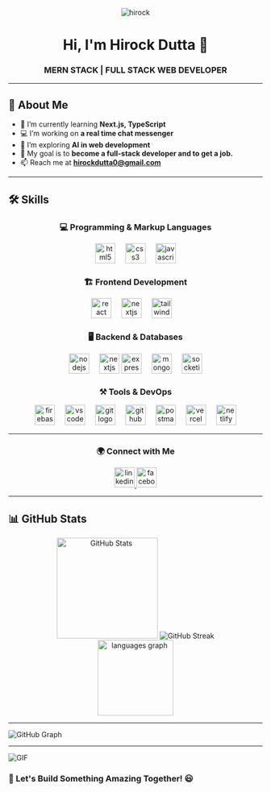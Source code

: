 <!-- Banner Image -->
<p align="center">
  <img src="https://res.cloudinary.com/dusp1j4e0/image/upload/v1738693879/GitHub%20Profile/GitHub_banner_a7jsej.png" alt="hirock" />
</p>

<h1 align="center">Hi, I'm Hirock Dutta 👋</h1>
<h3 align="center">MERN STACK | FULL STACK WEB DEVELOPER</h3>

---

  ## 🚀 About Me
  - 🌱 I’m currently learning **Next.js, TypeScript**
  - 💻 I’m working on **a real time chat messenger**
  - 📖 I’m exploring **AI in web development**
  - 🎯 My goal is to **become a full-stack developer and to get a job.**
  - 📫 Reach me at **hirockdutta0@gmail.com**

---

## 🛠 Skills  

<h3 align="center">💻 Programming & Markup Languages</h3>  
<div align="center">
<img src="https://cdn.jsdelivr.net/gh/devicons/devicon/icons/html5/html5-original.svg" height="40" alt="html5 logo"  />
<img width="12" />
<img src="https://cdn.jsdelivr.net/gh/devicons/devicon/icons/css3/css3-original.svg" height="40" alt="css3 logo"  />
<img width="12" />
<img src="https://cdn.jsdelivr.net/gh/devicons/devicon/icons/javascript/javascript-original.svg" height="40" alt="javascript logo"  />
</div>

<h3 align="center">🏗 Frontend Development</h3>  
<div align="center">
<img src="https://cdn.jsdelivr.net/gh/devicons/devicon/icons/react/react-original.svg" height="40" alt="react logo"  />
<img width="12" />
<img src="https://cdn.jsdelivr.net/gh/devicons/devicon/icons/nextjs/nextjs-original.svg" height="40" alt="nextjs logo"  />
<img width="12" />
<img src="https://cdn.jsdelivr.net/gh/devicons/devicon/icons/tailwindcss/tailwindcss-original-wordmark.svg" height="40" alt="tailwindcss logo"  />
<img width="12" />
</div>

<h3 align="center">🖥 Backend & Databases</h3>  
<div align="center">
  <img src="https://cdn.simpleicons.org/nodedotjs/339933" height="40" alt="nodejs logo"  />
  <img width="12" />
  <img src="https://cdn.jsdelivr.net/gh/devicons/devicon/icons/nextjs/nextjs-original.svg" height="40" alt="nextjs logo"  />
  <img src="https://skillicons.dev/icons?i=express" height="40" alt="express logo"  />
  <img width="12" />
  <img src="https://skillicons.dev/icons?i=mongodb" height="40" alt="mongodb logo"  />
  <img width="12" />
  <img src="https://img.shields.io/badge/Socket.io-010101?logo=socketdotio&logoColor=white&style=for-the-badge" height="40" alt="socketio logo"  />
</div>


<h3 align="center">⚒ Tools & DevOps </h3> 
<div align="center">
  <img src="https://cdn.jsdelivr.net/gh/devicons/devicon/icons/firebase/firebase-plain-wordmark.svg" height="40" alt="firebase logo"  />
  <img width="12" />
  <img src="https://cdn.jsdelivr.net/gh/devicons/devicon/icons/vscode/vscode-original.svg" height="40" alt="vscode logo"  />
  <img width="12" />
  <img src="https://cdn.jsdelivr.net/gh/devicons/devicon/icons/git/git-original.svg" height="40" alt="git logo"  />
  <img width="12" />
  <img src="https://skillicons.dev/icons?i=github" height="40" alt="github logo"  />
  <img width="12" />
  <img src="https://cdn.simpleicons.org/postman/FF6C37" height="40" alt="postman logo"  />
  <img width="12" />
  <img src="https://skillicons.dev/icons?i=vercel" height="40" alt="vercel logo"  />
  <img width="12" />
  <img src="https://cdn.simpleicons.org/netlify/00C7B7" height="40" alt="netlify logo"  />
</div>

---

 <h3 align="center">🌍 Connect with Me </h3> 
<div align="center">
    <a href="https://www.linkedin.com/in/hirock-dutta-196a7a267/">
        <img src="https://cdn.jsdelivr.net/gh/devicons/devicon/icons/linkedin/linkedin-original.svg" height="40" alt="linkedin logo"  />
  </a>
  <a href="https://www.facebook.com/profile.php?id=100028605347325">
  <img src="https://cdn.jsdelivr.net/gh/devicons/devicon/icons/facebook/facebook-original.svg" height="40" alt="facebook logo"  />
  </a>
</div>

---

## 📊 GitHub Stats  

<div align="center">
  <img src="https://github-readme-stats.vercel.app/api?username=hirock0&hide_title=false&hide_rank=false&show_icons=true&include_all_commits=true&count_private=true&disable_animations=false&theme=dracula&locale=en&hide_border=false&order=1" height="200" alt="GitHub Stats" />
  <img src="https://hirock0-github-readme-streak-stats.vercel.app?user=hirock0&theme=dracula&card_width=500&card_height=200" alt="GitHub Streak" />
</div>
<div align="center">
  <img src="https://github-readme-stats.vercel.app/api/top-langs?username=hirock0&locale=en&hide_title=false&layout=compact&card_width=320&langs_count=5&theme=dracula&hide_border=false&order=2" height="150" alt="languages graph"  />
</div>

---

 <img src="https://github-readme-activity-graph.vercel.app/graph?username=hirock0&bg_color=000000&color=d800db&line=00ffbf&point=ffffff&area=true&hide_border=true)](https://github.com/ashutosh00710/github-readme-activity-graph" alt="GitHub Graph" />

---

![GIF](https://res.cloudinary.com/dusp1j4e0/image/upload/v1738729071/GitHub%20Profile/tec-horick_qw1dtp.gif)





### 🚀 Let's Build Something Amazing Together! 😃
